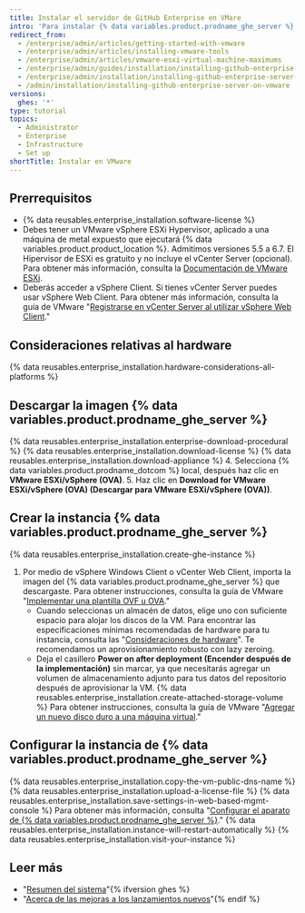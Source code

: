 ```yaml
---
title: Instalar el servidor de GitHub Enterprise en VMare
intro: 'Para instalar {% data variables.product.prodname_ghe_server %} en VMware, debes descargar el cliente vSphere de VMware, y después descargar y desplegar el software de {% data variables.product.prodname_ghe_server %}.'
redirect_from:
  - /enterprise/admin/articles/getting-started-with-vmware
  - /enterprise/admin/articles/installing-vmware-tools
  - /enterprise/admin/articles/vmware-esxi-virtual-machine-maximums
  - /enterprise/admin/guides/installation/installing-github-enterprise-on-vmware
  - /enterprise/admin/installation/installing-github-enterprise-server-on-vmware
  - /admin/installation/installing-github-enterprise-server-on-vmware
versions:
  ghes: '*'
type: tutorial
topics:
  - Administrator
  - Enterprise
  - Infrastructure
  - Set up
shortTitle: Instalar en VMware
---
```


## Prerrequisitos

- {% data reusables.enterprise_installation.software-license %}
- Debes tener un VMware vSphere ESXi Hypervisor, aplicado a una máquina de metal expuesto que ejecutará {% data variables.product.product_location %}. Admitimos versiones 5.5 a 6.7. El Hipervisor de ESXi es gratuito y no incluye el vCenter Server (opcional). Para obtener más información, consulta la [Documentación de VMware ESXi](https://www.vmware.com/products/esxi-and-esx.html).
- Deberás acceder a vSphere Client. Si tienes vCenter Server puedes usar vSphere Web Client. Para obtener más información, consulta la guía de VMware "[Registrarse en vCenter Server al utilizar vSphere Web Client](https://docs.vmware.com/en/VMware-vSphere/6.5/com.vmware.vsphere.install.doc/GUID-CE128B59-E236-45FF-9976-D134DADC8178.html)."

## Consideraciones relativas al hardware

{% data reusables.enterprise_installation.hardware-considerations-all-platforms %}

## Descargar la imagen {% data variables.product.prodname_ghe_server %}

{% data reusables.enterprise_installation.enterprise-download-procedural %}
{% data reusables.enterprise_installation.download-license %}
{% data reusables.enterprise_installation.download-appliance %}
4. Selecciona {% data variables.product.prodname_dotcom %} local, después haz clic en **VMware ESXi/vSphere (OVA)**.
5. Haz clic en **Download for VMware ESXi/vSphere (OVA) (Descargar para VMware ESXi/vSphere (OVA))**.

## Crear la instancia {% data variables.product.prodname_ghe_server %}

{% data reusables.enterprise_installation.create-ghe-instance %}

1. Por medio de vSphere Windows Client o vCenter Web Client, importa la imagen del {% data variables.product.prodname_ghe_server %} que descargaste. Para obtener instrucciones, consulta la guía de VMware "[Implementar una plantilla OVF u OVA](https://docs.vmware.com/en/VMware-vSphere/6.5/com.vmware.vsphere.vm_admin.doc/GUID-17BEDA21-43F6-41F4-8FB2-E01D275FE9B4.html)."
    - Cuando seleccionas un almacén de datos, elige uno con suficiente espacio para alojar los discos de la VM. Para encontrar las especificaciones mínimas recomendadas de hardware para tu instancia, consulta las "[Consideraciones de hardware](#hardware-considerations)". Te recomendamos un aprovisionamiento robusto con lazy zeroing.
    - Deja el casillero **Power on after deployment (Encender después de la implementación)** sin marcar, ya que necesitarás agregar un volumen de almacenamiento adjunto para tus datos del repositorio después de aprovisionar la VM.
{% data reusables.enterprise_installation.create-attached-storage-volume %} Para obtener instrucciones, consulta la guía de VMware "[Agregar un nuevo disco duro a una máquina virtual](https://docs.vmware.com/en/VMware-vSphere/6.5/com.vmware.vsphere.vm_admin.doc/GUID-F4917C61-3D24-4DB9-B347-B5722A84368C.html)."

## Configurar la instancia de {% data variables.product.prodname_ghe_server %}

{% data reusables.enterprise_installation.copy-the-vm-public-dns-name %}
{% data reusables.enterprise_installation.upload-a-license-file %}
{% data reusables.enterprise_installation.save-settings-in-web-based-mgmt-console %} Para obtener más información, consulta "[Configurar el aparato de {% data variables.product.prodname_ghe_server %}](/enterprise/admin/guides/installation/configuring-the-github-enterprise-server-appliance)."
{% data reusables.enterprise_installation.instance-will-restart-automatically %}
{% data reusables.enterprise_installation.visit-your-instance %}

## Leer más

- "[Resumen del sistema](/enterprise/admin/guides/installation/system-overview)"{% ifversion ghes %}
- "[Acerca de las mejoras a los lanzamientos nuevos](/admin/overview/about-upgrades-to-new-releases)"{% endif %}
